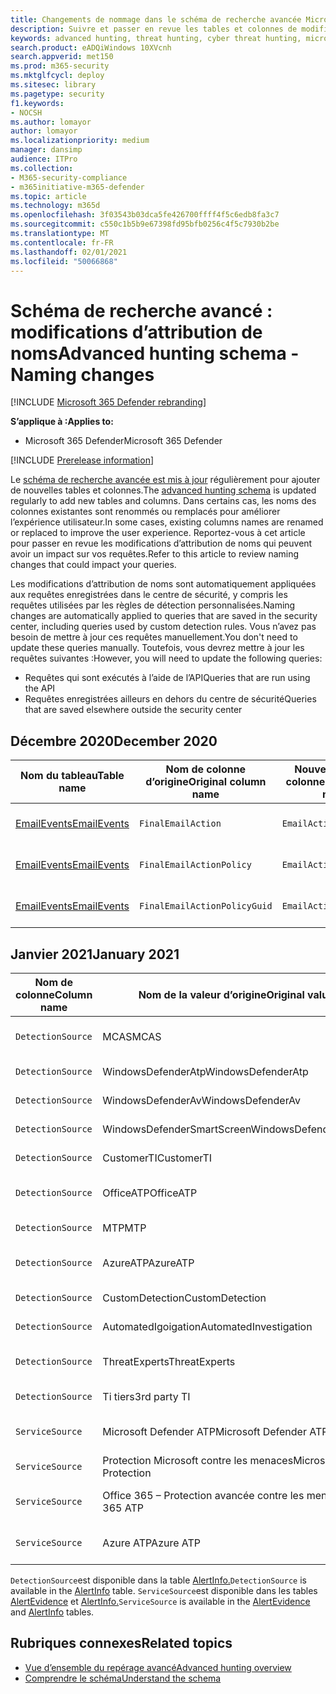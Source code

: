 ```yaml
---
title: Changements de nommage dans le schéma de recherche avancée Microsoft 365 Defender
description: Suivre et passer en revue les tables et colonnes de modifications d’attribution de noms dans le schéma de recherche avancé
keywords: advanced hunting, threat hunting, cyber threat hunting, microsoft threat protection, microsoft 365, mtp, m365, search, query, telemetry, schema reference, kusto, table, data, naming changes, rename, Microsoft Threat Protection
search.product: eADQiWindows 10XVcnh
search.appverid: met150
ms.prod: m365-security
ms.mktglfcycl: deploy
ms.sitesec: library
ms.pagetype: security
f1.keywords:
- NOCSH
ms.author: lomayor
author: lomayor
ms.localizationpriority: medium
manager: dansimp
audience: ITPro
ms.collection:
- M365-security-compliance
- m365initiative-m365-defender
ms.topic: article
ms.technology: m365d
ms.openlocfilehash: 3f03543b03dca5fe426700ffff4f5c6edb8fa3c7
ms.sourcegitcommit: c550c1b5b9e67398fd95bfb0256c4f5c7930b2be
ms.translationtype: MT
ms.contentlocale: fr-FR
ms.lasthandoff: 02/01/2021
ms.locfileid: "50066868"
---
```

# <a name="advanced-hunting-schema---naming-changes"></a><span data-ttu-id="034c1-104">Schéma de recherche avancé : modifications d’attribution de noms</span><span class="sxs-lookup"><span data-stu-id="034c1-104">Advanced hunting schema - Naming changes</span></span>

[!INCLUDE [Microsoft 365 Defender rebranding](../includes/microsoft-defender.md)]


<span data-ttu-id="034c1-105">**S’applique à :**</span><span class="sxs-lookup"><span data-stu-id="034c1-105">**Applies to:**</span></span>
- <span data-ttu-id="034c1-106">Microsoft 365 Defender</span><span class="sxs-lookup"><span data-stu-id="034c1-106">Microsoft 365 Defender</span></span>

[!INCLUDE [Prerelease information](../includes/prerelease.md)]

<span data-ttu-id="034c1-107">Le [schéma de recherche avancée est mis à jour](advanced-hunting-schema-tables.md) régulièrement pour ajouter de nouvelles tables et colonnes.</span><span class="sxs-lookup"><span data-stu-id="034c1-107">The [advanced hunting schema](advanced-hunting-schema-tables.md) is updated regularly to add new tables and columns.</span></span> <span data-ttu-id="034c1-108">Dans certains cas, les noms des colonnes existantes sont renommés ou remplacés pour améliorer l’expérience utilisateur.</span><span class="sxs-lookup"><span data-stu-id="034c1-108">In some cases, existing columns names are renamed or replaced to improve the user experience.</span></span> <span data-ttu-id="034c1-109">Reportez-vous à cet article pour passer en revue les modifications d’attribution de noms qui peuvent avoir un impact sur vos requêtes.</span><span class="sxs-lookup"><span data-stu-id="034c1-109">Refer to this article to review naming changes that could impact your queries.</span></span>

<span data-ttu-id="034c1-110">Les modifications d’attribution de noms sont automatiquement appliquées aux requêtes enregistrées dans le centre de sécurité, y compris les requêtes utilisées par les règles de détection personnalisées.</span><span class="sxs-lookup"><span data-stu-id="034c1-110">Naming changes are automatically applied to queries that are saved in the security center, including queries used by custom detection rules.</span></span> <span data-ttu-id="034c1-111">Vous n’avez pas besoin de mettre à jour ces requêtes manuellement.</span><span class="sxs-lookup"><span data-stu-id="034c1-111">You don't need to update these queries manually.</span></span> <span data-ttu-id="034c1-112">Toutefois, vous devrez mettre à jour les requêtes suivantes :</span><span class="sxs-lookup"><span data-stu-id="034c1-112">However, you will need to update the following queries:</span></span>
- <span data-ttu-id="034c1-113">Requêtes qui sont exécutés à l’aide de l’API</span><span class="sxs-lookup"><span data-stu-id="034c1-113">Queries that are run using the API</span></span>
- <span data-ttu-id="034c1-114">Requêtes enregistrées ailleurs en dehors du centre de sécurité</span><span class="sxs-lookup"><span data-stu-id="034c1-114">Queries that are saved elsewhere outside the security center</span></span>

## <a name="december-2020"></a><span data-ttu-id="034c1-115">Décembre 2020</span><span class="sxs-lookup"><span data-stu-id="034c1-115">December 2020</span></span>

| <span data-ttu-id="034c1-116">Nom du tableau</span><span class="sxs-lookup"><span data-stu-id="034c1-116">Table name</span></span> | <span data-ttu-id="034c1-117">Nom de colonne d’origine</span><span class="sxs-lookup"><span data-stu-id="034c1-117">Original column name</span></span> | <span data-ttu-id="034c1-118">Nouveau nom de colonne</span><span class="sxs-lookup"><span data-stu-id="034c1-118">New column name</span></span> | <span data-ttu-id="034c1-119">Raison du changement</span><span class="sxs-lookup"><span data-stu-id="034c1-119">Reason for change</span></span>
|--|--|--|--|
| [<span data-ttu-id="034c1-120">EmailEvents</span><span class="sxs-lookup"><span data-stu-id="034c1-120">EmailEvents</span></span>](advanced-hunting-emailevents-table.md) | `FinalEmailAction` | `EmailAction` | <span data-ttu-id="034c1-121">Commentaires des clients.</span><span class="sxs-lookup"><span data-stu-id="034c1-121">Customer feedback</span></span> |
| [<span data-ttu-id="034c1-122">EmailEvents</span><span class="sxs-lookup"><span data-stu-id="034c1-122">EmailEvents</span></span>](advanced-hunting-emailevents-table.md) | `FinalEmailActionPolicy` | `EmailActionPolicy` | <span data-ttu-id="034c1-123">Commentaires des clients.</span><span class="sxs-lookup"><span data-stu-id="034c1-123">Customer feedback</span></span> |
| [<span data-ttu-id="034c1-124">EmailEvents</span><span class="sxs-lookup"><span data-stu-id="034c1-124">EmailEvents</span></span>](advanced-hunting-emailevents-table.md) | `FinalEmailActionPolicyGuid` | `EmailActionPolicyGuid` | <span data-ttu-id="034c1-125">Commentaires des clients.</span><span class="sxs-lookup"><span data-stu-id="034c1-125">Customer feedback</span></span> |

## <a name="january-2021"></a><span data-ttu-id="034c1-126">Janvier 2021</span><span class="sxs-lookup"><span data-stu-id="034c1-126">January 2021</span></span>

| <span data-ttu-id="034c1-127">Nom de colonne</span><span class="sxs-lookup"><span data-stu-id="034c1-127">Column name</span></span> | <span data-ttu-id="034c1-128">Nom de la valeur d’origine</span><span class="sxs-lookup"><span data-stu-id="034c1-128">Original value name</span></span> | <span data-ttu-id="034c1-129">Nouveau nom de valeur</span><span class="sxs-lookup"><span data-stu-id="034c1-129">New value name</span></span> | <span data-ttu-id="034c1-130">Raison du changement</span><span class="sxs-lookup"><span data-stu-id="034c1-130">Reason for change</span></span>
|--|--|--|--|
| `DetectionSource` | <span data-ttu-id="034c1-131">MCAS</span><span class="sxs-lookup"><span data-stu-id="034c1-131">MCAS</span></span> |    <span data-ttu-id="034c1-132">Microsoft Cloud App Security</span><span class="sxs-lookup"><span data-stu-id="034c1-132">Microsoft Cloud App Security</span></span> | <span data-ttu-id="034c1-133">Changement de nom</span><span class="sxs-lookup"><span data-stu-id="034c1-133">Rebranding</span></span> |
| `DetectionSource` | <span data-ttu-id="034c1-134">WindowsDefenderAtp</span><span class="sxs-lookup"><span data-stu-id="034c1-134">WindowsDefenderAtp</span></span>|   <span data-ttu-id="034c1-135">EDR</span><span class="sxs-lookup"><span data-stu-id="034c1-135">EDR</span></span>| <span data-ttu-id="034c1-136">Changement de nom</span><span class="sxs-lookup"><span data-stu-id="034c1-136">Rebranding</span></span> |
| `DetectionSource` | <span data-ttu-id="034c1-137">WindowsDefenderAv</span><span class="sxs-lookup"><span data-stu-id="034c1-137">WindowsDefenderAv</span></span> | <span data-ttu-id="034c1-138">Antivirus</span><span class="sxs-lookup"><span data-stu-id="034c1-138">Antivirus</span></span> | <span data-ttu-id="034c1-139">Changement de nom</span><span class="sxs-lookup"><span data-stu-id="034c1-139">Rebranding</span></span> |
| `DetectionSource` | <span data-ttu-id="034c1-140">WindowsDefenderSmartScreen</span><span class="sxs-lookup"><span data-stu-id="034c1-140">WindowsDefenderSmartScreen</span></span> |  <span data-ttu-id="034c1-141">SmartScreen</span><span class="sxs-lookup"><span data-stu-id="034c1-141">SmartScreen</span></span> | <span data-ttu-id="034c1-142">Changement de nom</span><span class="sxs-lookup"><span data-stu-id="034c1-142">Rebranding</span></span> |
| `DetectionSource` | <span data-ttu-id="034c1-143">CustomerTI</span><span class="sxs-lookup"><span data-stu-id="034c1-143">CustomerTI</span></span> |  <span data-ttu-id="034c1-144">Ti personnalisée</span><span class="sxs-lookup"><span data-stu-id="034c1-144">Custom TI</span></span> | <span data-ttu-id="034c1-145">Changement de nom</span><span class="sxs-lookup"><span data-stu-id="034c1-145">Rebranding</span></span> |
| `DetectionSource` | <span data-ttu-id="034c1-146">OfficeATP</span><span class="sxs-lookup"><span data-stu-id="034c1-146">OfficeATP</span></span> | <span data-ttu-id="034c1-147">Microsoft Defender pour Office 365</span><span class="sxs-lookup"><span data-stu-id="034c1-147">Microsoft Defender for Office 365</span></span> | <span data-ttu-id="034c1-148">Changement de nom</span><span class="sxs-lookup"><span data-stu-id="034c1-148">Rebranding</span></span> |
| `DetectionSource` | <span data-ttu-id="034c1-149">MTP</span><span class="sxs-lookup"><span data-stu-id="034c1-149">MTP</span></span>   | <span data-ttu-id="034c1-150">Microsoft 365 Defender</span><span class="sxs-lookup"><span data-stu-id="034c1-150">Microsoft 365 Defender</span></span> | <span data-ttu-id="034c1-151">Changement de nom</span><span class="sxs-lookup"><span data-stu-id="034c1-151">Rebranding</span></span> |
| `DetectionSource` | <span data-ttu-id="034c1-152">AzureATP</span><span class="sxs-lookup"><span data-stu-id="034c1-152">AzureATP</span></span> |    <span data-ttu-id="034c1-153">Microsoft Defender pour l’identité</span><span class="sxs-lookup"><span data-stu-id="034c1-153">Microsoft Defender for Identity</span></span> | <span data-ttu-id="034c1-154">Changement de nom</span><span class="sxs-lookup"><span data-stu-id="034c1-154">Rebranding</span></span> |
| `DetectionSource` | <span data-ttu-id="034c1-155">CustomDetection</span><span class="sxs-lookup"><span data-stu-id="034c1-155">CustomDetection</span></span>   | <span data-ttu-id="034c1-156">Détection personnalisée</span><span class="sxs-lookup"><span data-stu-id="034c1-156">Custom detection</span></span> | <span data-ttu-id="034c1-157">Changement de nom</span><span class="sxs-lookup"><span data-stu-id="034c1-157">Rebranding</span></span> |
| `DetectionSource` | <span data-ttu-id="034c1-158">AutomatedIgoigation</span><span class="sxs-lookup"><span data-stu-id="034c1-158">AutomatedInvestigation</span></span> |<span data-ttu-id="034c1-159">Examen automatisé</span><span class="sxs-lookup"><span data-stu-id="034c1-159">Automated investigation</span></span> | <span data-ttu-id="034c1-160">Changement de nom</span><span class="sxs-lookup"><span data-stu-id="034c1-160">Rebranding</span></span> |
| `DetectionSource` | <span data-ttu-id="034c1-161">ThreatExperts</span><span class="sxs-lookup"><span data-stu-id="034c1-161">ThreatExperts</span></span> | <span data-ttu-id="034c1-162">Spécialistes des menaces Microsoft</span><span class="sxs-lookup"><span data-stu-id="034c1-162">Microsoft Threat Experts</span></span> | <span data-ttu-id="034c1-163">Changement de nom</span><span class="sxs-lookup"><span data-stu-id="034c1-163">Rebranding</span></span> |
| `DetectionSource` | <span data-ttu-id="034c1-164">Ti tiers</span><span class="sxs-lookup"><span data-stu-id="034c1-164">3rd party TI</span></span> | <span data-ttu-id="034c1-165">Capteurs tiers</span><span class="sxs-lookup"><span data-stu-id="034c1-165">3rd Party sensors</span></span> | <span data-ttu-id="034c1-166">Changement de nom</span><span class="sxs-lookup"><span data-stu-id="034c1-166">Rebranding</span></span> |
| `ServiceSource` | <span data-ttu-id="034c1-167">Microsoft Defender ATP</span><span class="sxs-lookup"><span data-stu-id="034c1-167">Microsoft Defender ATP</span></span>| <span data-ttu-id="034c1-168">Microsoft Defender pour point de terminaison</span><span class="sxs-lookup"><span data-stu-id="034c1-168">Microsoft Defender for Endpoint</span></span> | <span data-ttu-id="034c1-169">Changement de nom</span><span class="sxs-lookup"><span data-stu-id="034c1-169">Rebranding</span></span> |
|`ServiceSource` |<span data-ttu-id="034c1-170">Protection Microsoft contre les menaces</span><span class="sxs-lookup"><span data-stu-id="034c1-170">Microsoft Threat Protection</span></span>   | <span data-ttu-id="034c1-171">Microsoft 365 Defender</span><span class="sxs-lookup"><span data-stu-id="034c1-171">Microsoft 365 Defender</span></span> | <span data-ttu-id="034c1-172">Changement de nom</span><span class="sxs-lookup"><span data-stu-id="034c1-172">Rebranding</span></span> |
| `ServiceSource` | <span data-ttu-id="034c1-173">Office 365 – Protection avancée contre les menaces</span><span class="sxs-lookup"><span data-stu-id="034c1-173">Office 365 ATP</span></span>  |<span data-ttu-id="034c1-174">Microsoft Defender pour Office 365</span><span class="sxs-lookup"><span data-stu-id="034c1-174">Microsoft Defender for Office 365</span></span> | <span data-ttu-id="034c1-175">Changement de nom</span><span class="sxs-lookup"><span data-stu-id="034c1-175">Rebranding</span></span> |
| `ServiceSource` |<span data-ttu-id="034c1-176">Azure ATP</span><span class="sxs-lookup"><span data-stu-id="034c1-176">Azure ATP</span></span>    |<span data-ttu-id="034c1-177">Microsoft Defender pour l’identité</span><span class="sxs-lookup"><span data-stu-id="034c1-177">Microsoft Defender for Identity</span></span> | <span data-ttu-id="034c1-178">Changement de nom</span><span class="sxs-lookup"><span data-stu-id="034c1-178">Rebranding</span></span> |

<span data-ttu-id="034c1-179">`DetectionSource`est disponible dans la table [AlertInfo.](advanced-hunting-alertinfo-table.md)</span><span class="sxs-lookup"><span data-stu-id="034c1-179">`DetectionSource` is available in the [AlertInfo](advanced-hunting-alertinfo-table.md) table.</span></span> <span data-ttu-id="034c1-180">`ServiceSource`est disponible dans les tables [AlertEvidence](advanced-hunting-alertevidence-table.md) et [AlertInfo.](advanced-hunting-alertinfo-table.md)</span><span class="sxs-lookup"><span data-stu-id="034c1-180">`ServiceSource` is available in the [AlertEvidence](advanced-hunting-alertevidence-table.md) and [AlertInfo](advanced-hunting-alertinfo-table.md) tables.</span></span> 
## <a name="related-topics"></a><span data-ttu-id="034c1-181">Rubriques connexes</span><span class="sxs-lookup"><span data-stu-id="034c1-181">Related topics</span></span>
- [<span data-ttu-id="034c1-182">Vue d’ensemble du repérage avancé</span><span class="sxs-lookup"><span data-stu-id="034c1-182">Advanced hunting overview</span></span>](advanced-hunting-overview.md)
- [<span data-ttu-id="034c1-183">Comprendre le schéma</span><span class="sxs-lookup"><span data-stu-id="034c1-183">Understand the schema</span></span>](advanced-hunting-schema-tables.md)